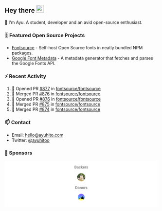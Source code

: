## Hey there <img src="https://media.giphy.com/media/hvRJCLFzcasrR4ia7z/giphy.gif" width="25" height="25">

📝 I'm Ayu. A student, developer and an avid open-source enthusiast.

### 🗄 Featured Open Source Projects

- [Fontsource](https://github.com/fontsource/fontsource) - Self-host Open Source fonts in neatly bundled NPM packages.
- [Google Font Metadata](https://github.com/fontsource/google-font-metadata) - A metadata generator that fetches and parses the Google Fonts API.

### ⚡ Recent Activity

<!--START_SECTION:activity-->

1. 💪 Opened PR [#877](https://github.com/fontsource/fontsource/pull/877) in [fontsource/fontsource](https://github.com/fontsource/fontsource)
2. 🎉 Merged PR [#876](https://github.com/fontsource/fontsource/pull/876) in [fontsource/fontsource](https://github.com/fontsource/fontsource)
3. 💪 Opened PR [#876](https://github.com/fontsource/fontsource/pull/876) in [fontsource/fontsource](https://github.com/fontsource/fontsource)
4. 🎉 Merged PR [#875](https://github.com/fontsource/fontsource/pull/875) in [fontsource/fontsource](https://github.com/fontsource/fontsource)
5. 🎉 Merged PR [#874](https://github.com/fontsource/fontsource/pull/874) in [fontsource/fontsource](https://github.com/fontsource/fontsource)
<!--END_SECTION:activity-->

### 📫 Contact

- Email: hello@ayuhito.com
- Twitter: [@ayuhitoo](https://twitter.com/ayuhitoo)

### :sparkling_heart: Sponsors

<p align="center">
  <a href="https://cdn.jsdelivr.net/gh/ayuhito/ayuhito/sponsors.svg">
    <img src='https://raw.githubusercontent.com/ayuhito/ayuhito/master/sponsors.svg'/>
  </a>
</p>
